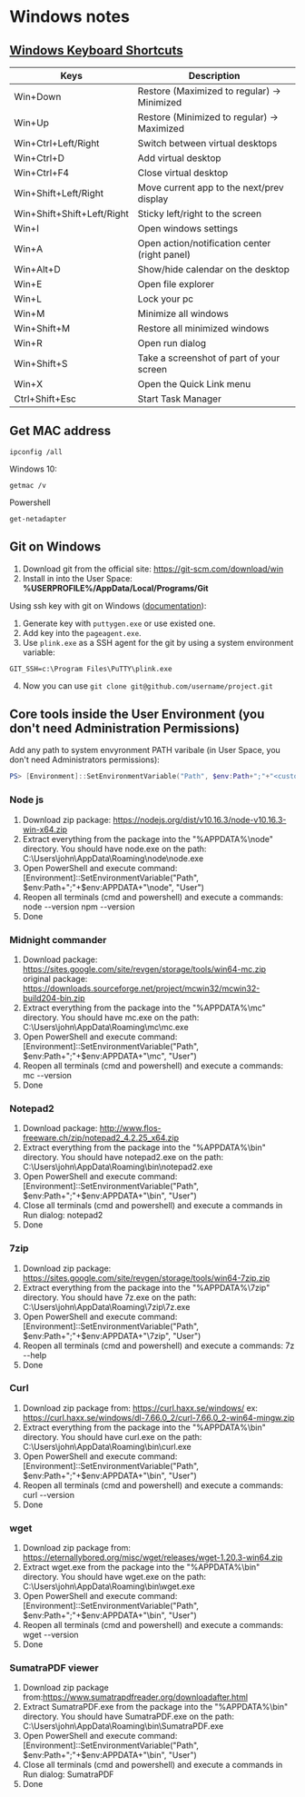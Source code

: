 # Windows notes

## [Windows Keyboard Shortcuts](https://support.microsoft.com/en-us/help/12445/windows-keyboard-shortcuts)

| Keys                   | Description                                          |
|------------------------|------------------------------------------------------|
| Win+Down               | Restore (Maximized to regular) -> Minimized          |
| Win+Up                 | Restore (Minimized to regular) -> Maximized          |
| Win+Ctrl+Left/Right    | Switch between virtual desktops                      |
| Win+Ctrl+D             | Add virtual desktop                                  |
| Win+Ctrl+F4            | Close virtual desktop                                |
| Win+Shift+Left/Right   | Move current app to the next/prev display            |
| Win+Shift+Shift+Left/Right  |Sticky left/right to the screen                       |
| Win+I                  | Open windows settings                                |
| Win+A                  | Open action/notification center (right panel)        |
| Win+Alt+D              | Show/hide calendar on the desktop                    |
| Win+E                  | Open file explorer                                   |
| Win+L                  | Lock your pc                                         |
| Win+M                  | Minimize all windows                                 |
| Win+Shift+M            | Restore all minimized windows                        |
| Win+R                  | Open run dialog                                      |
| Win+Shift+S            | Take a screenshot of part of your screen             |
| Win+X                  | Open the Quick Link menu                             |
| Ctrl+Shift+Esc         | Start Task Manager                                   |


## Get MAC address
```
ipconfig /all
```

Windows 10:
```
getmac /v
```

Powershell
```
get-netadapter
```

## Git on Windows

1. Download git from the official site: https://git-scm.com/download/win
2. Install in into the User Space: **%USERPROFILE%/AppData/Local/Programs/Git**

Using ssh key with git on Windows ([documentation](http://guides.beanstalkapp.com/version-control/git-on-windows.html)):
1. Generate key with ```puttygen.exe``` or use existed one.
2. Add key into the ```pageagent.exe```.
3. Use ```plink.exe``` as a SSH agent for the git by using a system environment variable:
```
GIT_SSH=c:\Program Files\PuTTY\plink.exe
```
4. Now you can use ```git clone git@github.com/username/project.git```


## Core tools inside the User Environment (you don't need Administration Permissions)

Add any path to system envyronment PATH varibale (in User Space, you don't need Administrators permissions):
```powershell
PS> [Environment]::SetEnvironmentVariable("Path", $env:Path+";"+"<custom directory file name>", "User")
```

### Node js
1. Download zip package: https://nodejs.org/dist/v10.16.3/node-v10.16.3-win-x64.zip
2. Extract everything from the package into the "%APPDATA%\node" directory.
     You should have node.exe on the path: C:\Users\john\AppData\Roaming\node\node.exe
3. Open PowerShell and execute command:
    [Environment]::SetEnvironmentVariable("Path", $env:Path+";"+$env:APPDATA+"\node", "User")
4. Reopen all terminals (cmd and powershell) and execute a commands:
    node --version
    npm --version
5. Done

### Midnight commander
1. Download package: https://sites.google.com/site/revgen/storage/tools/win64-mc.zip
    original package: https://downloads.sourceforge.net/project/mcwin32/mcwin32-build204-bin.zip
2. Extract everything from the package into the "%APPDATA%\mc" directory.
     You should have mc.exe on the path: C:\Users\john\AppData\Roaming\mc\mc.exe
3. Open PowerShell and execute command:
    [Environment]::SetEnvironmentVariable("Path", $env:Path+";"+$env:APPDATA+"\mc", "User")
4. Reopen all terminals (cmd and powershell) and execute a commands:
    mc --version
5. Done

### Notepad2
1. Download package: http://www.flos-freeware.ch/zip/notepad2_4.2.25_x64.zip
2. Extract everything from the package into the "%APPDATA%\bin" directory.
     You should have notepad2.exe on the path: C:\Users\john\AppData\Roaming\bin\notepad2.exe
3. Open PowerShell and execute command:
    [Environment]::SetEnvironmentVariable("Path", $env:Path+";"+$env:APPDATA+"\bin", "User")
4. Close all terminals (cmd and powershell) and execute a commands in Run dialog:
    notepad2
5. Done

### 7zip
1. Download zip package: https://sites.google.com/site/revgen/storage/tools/win64-7zip.zip
2. Extract everything from the package into the "%APPDATA%\7zip" directory.
     You should have 7z.exe on the path: C:\Users\john\AppData\Roaming\7zip\7z.exe
3. Open PowerShell and execute command:
    [Environment]::SetEnvironmentVariable("Path", $env:Path+";"+$env:APPDATA+"\7zip", "User")
4. Reopen all terminals (cmd and powershell) and execute a commands:
    7z --help
5. Done

### Curl
1. Download zip package from: https://curl.haxx.se/windows/
    ex: https://curl.haxx.se/windows/dl-7.66.0_2/curl-7.66.0_2-win64-mingw.zip
2. Extract everything from the package into the "%APPDATA%\bin" directory.
     You should have curl.exe on the path: C:\Users\john\AppData\Roaming\bin\curl.exe
3. Open PowerShell and execute command:
    [Environment]::SetEnvironmentVariable("Path", $env:Path+";"+$env:APPDATA+"\bin", "User")
4. Reopen all terminals (cmd and powershell) and execute a commands:
    curl --version
5. Done

### wget
1. Download zip package from: https://eternallybored.org/misc/wget/releases/wget-1.20.3-win64.zip
2. Extract wget.exe  from the package into the "%APPDATA%\bin" directory.
     You should have wget.exe on the path: C:\Users\john\AppData\Roaming\bin\wget.exe
3. Open PowerShell and execute command:
    [Environment]::SetEnvironmentVariable("Path", $env:Path+";"+$env:APPDATA+"\bin", "User")
4. Reopen all terminals (cmd and powershell) and execute a commands:
    wget --version
5. Done

### SumatraPDF viewer
1. Download zip package from:https://www.sumatrapdfreader.org/downloadafter.html
2. Extract SumatraPDF.exe  from the package into the "%APPDATA%\bin" directory.
     You should have SumatraPDF.exe on the path: C:\Users\john\AppData\Roaming\bin\SumatraPDF.exe
3. Open PowerShell and execute command:
    [Environment]::SetEnvironmentVariable("Path", $env:Path+";"+$env:APPDATA+"\bin", "User")
4. Close all terminals (cmd and powershell) and execute a commands in Run dialog:
    SumatraPDF
5. Done
